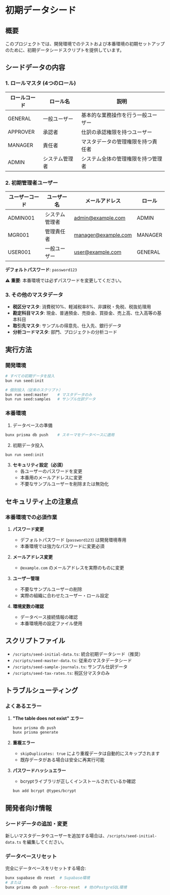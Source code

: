 # 初期データシード

## 概要

このプロジェクトでは、開発環境でのテストおよび本番環境の初期セットアップのために、初期データシードスクリプトを提供しています。

## シードデータの内容

### 1. ロールマスタ (4つのロール)

| ロールコード | ロール名 | 説明 |
|-------------|----------|------|
| GENERAL | 一般ユーザー | 基本的な業務操作を行う一般ユーザー |
| APPROVER | 承認者 | 仕訳の承認権限を持つユーザー |
| MANAGER | 責任者 | マスタデータの管理権限を持つ責任者 |
| ADMIN | システム管理者 | システム全体の管理権限を持つ管理者 |

### 2. 初期管理者ユーザー

| ユーザーコード | ユーザー名 | メールアドレス | ロール |
|---------------|-----------|---------------|-------|
| ADMIN001 | システム管理者 | admin@example.com | ADMIN |
| MGR001 | 管理責任者 | manager@example.com | MANAGER |
| USER001 | 一般ユーザー | user@example.com | GENERAL |

**デフォルトパスワード**: `password123`

⚠️ **重要**: 本番環境では必ずパスワードを変更してください。

### 3. その他のマスタデータ

- **税区分マスタ**: 消費税10%、軽減税率8%、非課税・免税、税抜処理用
- **勘定科目マスタ**: 現金、普通預金、売掛金、買掛金、売上高、仕入高等の基本科目
- **取引先マスタ**: サンプルの得意先、仕入先、銀行データ
- **分析コードマスタ**: 部門、プロジェクトの分析コード

## 実行方法

### 開発環境

```bash
# すべての初期データを投入
bun run seed:init

# 個別投入（従来のスクリプト）
bun run seed:master    # マスタデータのみ
bun run seed:samples   # サンプル仕訳データ
```

### 本番環境

1. データベースの準備
```bash
bunx prisma db push    # スキーマをデータベースに適用
```

2. 初期データ投入
```bash
bun run seed:init
```

3. **セキュリティ設定（必須）**
   - 各ユーザーのパスワードを変更
   - 本番用のメールアドレスに変更
   - 不要なサンプルユーザーを削除または無効化

## セキュリティ上の注意点

### 本番環境での必須作業

1. **パスワード変更**
   - デフォルトパスワード (`password123`) は開発環境専用
   - 本番環境では強力なパスワードに変更必須

2. **メールアドレス変更**
   - `@example.com` のメールアドレスを実際のものに変更

3. **ユーザー管理**
   - 不要なサンプルユーザーの削除
   - 実際の組織に合わせたユーザー・ロール設定

4. **環境変数の確認**
   - データベース接続情報の確認
   - 本番環境用の設定ファイル使用

## スクリプトファイル

- `/scripts/seed-initial-data.ts`: 統合初期データシード（推奨）
- `/scripts/seed-master-data.ts`: 従来のマスタデータシード
- `/scripts/seed-sample-journals.ts`: サンプル仕訳データ
- `/scripts/seed-tax-rates.ts`: 税区分マスタのみ

## トラブルシューティング

### よくあるエラー

1. **"The table does not exist" エラー**
   ```bash
   bunx prisma db push
   bunx prisma generate
   ```

2. **重複エラー**
   - `skipDuplicates: true` により重複データは自動的にスキップされます
   - 既存データがある場合は安全に再実行可能

3. **パスワードハッシュエラー**
   - bcryptライブラリが正しくインストールされているか確認
   ```bash
   bun add bcrypt @types/bcrypt
   ```

## 開発者向け情報

### シードデータの追加・変更

新しいマスタデータやユーザーを追加する場合は、`/scripts/seed-initial-data.ts` を編集してください。

### データベースリセット

完全にデータベースをリセットする場合:
```bash
bunx supabase db reset  # Supabase環境
# または
bunx prisma db push --force-reset  # 他のPostgreSQL環境
```